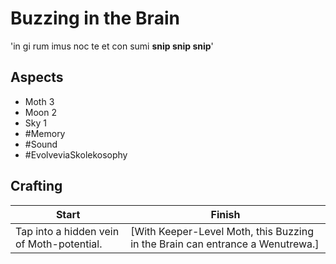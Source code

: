 # Buzzing in the Brain
'in gi rum imus noc te et con sumi <b>snip snip snip</b>'
## Aspects
- Moth 3
- Moon 2
- Sky 1
- #Memory
- #Sound
- #EvolveviaSkolekosophy 
## Crafting
| Start                                     | Finish                                                                         |
| ----------------------------------------- | ------------------------------------------------------------------------------ |
| Tap into a hidden vein of Moth-potential. | \[With Keeper-Level Moth, this Buzzing in the Brain can entrance a Wenutrewa.] |
